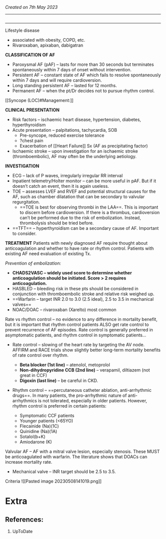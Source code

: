 *Created on 7th May 2023*

---
```toc
```
---
 Lifestyle disease
 - associated with obesity, COPD, etc. 
 - Rivaroxaban, apixaban, dabigatran
 
**CLASSIFICATION OF AF**
-   Paroxysmal AF (pAF) – lasts for more than 30 seconds but terminates spontaneously within 7 days of onset without intervention.
-   Persistent AF – constant state of AF which fails to resolve spontaneously within 7 days and will require cardioversion.
-   Long standing persistent AF – lasted for 12 months.
-   Permanent AF – when the pt/Dr decides not to pursue rhythm control.

[[Syncope (LOC)#Management:]]

**CLINICAL PRESENTATION**
-   Risk factors – ischaemic heart disease, hypertension, diabetes, hyperthyroidism
-   Acute presentation – palpitations, tachycardia, SOB
	- Pre-syncope, reduced exercise tolerance  
	- ?chest pain  
	- Exacerbation of [[Heart Failure]] Sx (AF as precipitating factor)
-   Ischaemic stroke – upon investigation for an ischaemic stroke (thromboembolic), AF may often be the underlying aetiology.


**INVESTIGATION**
-   ECG – lack of P waves, irregularly irregular RR interval
-   Inpatient telemetry/Holter monitor – can be more useful in pAF. But if it doesn’t catch an event, then it is again useless.
-   TOE – assesses LVEF and RVEF and potential structural causes for the AF, such as chamber dilatation that can be secondary to valvular regurgitation.  
	- ==TOE is best for observing thrombi in the LAA==. This is important to discern before cardioversion. If there is a thrombus, cardioversion can’t be performed due to the risk of embolization. Instead, thrombolysis should be tried before.
-   ==TFT== – hyperthyroidism can be a secondary cause of AF. Important to consider.


**TREATMENT**
Patients with newly diagnosed AF require thought about anticoagulation and whether to have rate or rhythm control. Patients with existing AF need evaluation of existing Tx.

*Prevention of embolization:*
-   **CHADS2VASC – widely used score to determine whether anticoagulation should be initiated. Score > 2 requires anticoagulation.**
-   HASBLED – bleeding risk in these pts should be considered in conjunction with  thromboembolic stroke and relative risk weighed up.
-   ==Warfarin – target INR 2.0 to 3.0 (2.5 ideal), 2.5 to 3.5 in mechanical valves==
-   NOAC/DOAC – rivaroxaban (Xarelto) most common

 Rate vs rhythm control – no evidence to any difference in mortality benefit, but it is important that rhythm control patients ALSO get rate control to prevent recurrence of AF episodes. Rate control is generally preferred in asymptomatic patients, and rhythm control in symptomatic patients...
-   Rate control – slowing of the heart rate by targeting the AV node. AFFIRM and RACE trials show slightly better long-term mortality benefits of rate control over rhythm.
	- **Beta blocker (1st line)** – atenolol, metoprolol  
	- **Non-dihydropyridine CCB (2nd line)** – verapamil, diltiazem (not great in CCF) 
	- **Digoxin (last line)** – be careful in CKD.
	
-   Rhythm control – ==percutaneous catheter ablation, anti-arrhythmic drugs==. In many patients, the pro-arrhythmic nature of anti-arrhythmics is not tolerated, especially in older patients. However, rhythm control is preferred in certain patients:
	- Symptomatic CCF patients 
	- Younger patients (<65YO)
	- Flecainide (Na)(1C)
	- Quinidine (Na)(1A)
	- Sotalol(b+K)  
	- Amiodarone (K)

Valvular AF – AF with a mitral valve lesion, especially stenosis. These MUST be anticoagulated with warfarin. The literature shows that DOACs can increase mortality rate.
- Mechanical valve – INR target should be 2.5 to 3.5.

Criteria
![[Pasted image 20230508141019.png]]

# Extra
## References:
1. UpToDate
